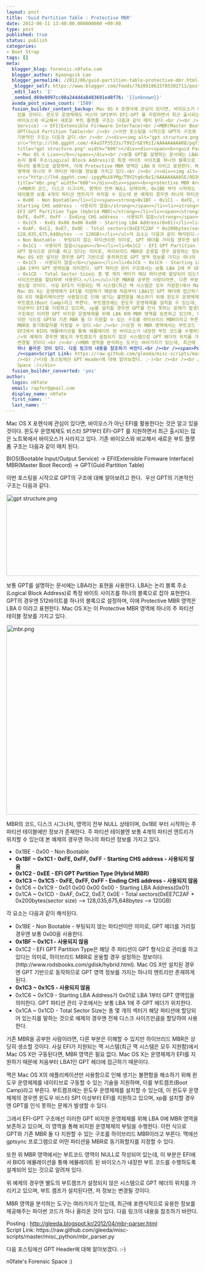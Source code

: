 ```yaml
---
layout: post
title: 'Guid Partition Table : Protective MBR'
date: 2012-06-11 13:40:00.000000000 +09:00
type: post
published: true
status: publish
categories:
- Boot Strap
tags: []
meta:
  blogger_blog: forensic.n0fate.com
  blogger_author: Kyeongsik Lee
  blogger_permalink: /2012/06/guid-partition-table-protective-mbr.html
  _blogger_self: https://www.blogger.com/feeds/7620918615785302711/posts/default/4027640696434079210
  _edit_last: '1'
  _oembed_d69e8097cc08a244d4a8483691e48f76: '{{unknown}}'
  avada_post_views_count: '1589'
  fusion_builder_content_backup: Mac OS X 포렌식에 관심이 있다면, 바이오스가 아닌 EFI를 활용한다는 것은 알고
    있을 것이다. 윈도우 운영체제도 비스타 SP1부터 EFI-GPT 를 지원하면서 최근 출시되는 많은 노트북에서 바이오스가 사라지고 있다. 기존
    바이오스와 비교해서 새로운 부트 플랫폼 구조는 다음과 같이 매치 된다.<br /><br />BIOS(Bootable Input/Output
    Service) -> EFI(Extensible Firmware Interface)<br />MBR(Master Boot Record) ->
    GPT(Guid Partition Table)<br /><br />이번 포스팅을 시작으로 GPT의 구조에 대해 알아보려고 한다.  우선 GPT의
    기본적인 구조는 다음과 같다.<br /><br /><div><img alt="gpt structure.png" border="0" height="213"
    src="http://lh6.ggpht.com/-K4aSTP3533s/T9V2rGEYRzI/AAAAAAAAAR8/pqf1P71P3_M/gpt%252520structure.png?imgmax=800"
    title="gpt structure.png" width="600"></div><div><span><b><guid Partition Table
    - Mac OS X Lion></b></span></div><br />보통 GPT를 설명하는 문서에는 LBA라는 표현을 사용한다. LBA는
    논리 블록 주소(Logical Block Address)로 특정 바이트 사이즈를 하나의 블록으로 잡아 표현한다. GPT의 경우엔 512바이트를
    하나의 블록으로 설정하며, 이에 Protective MBR 영역은 LBA 0 이라고 표현한다. Mac OS X는 이 Protective MBR
    영역에 하나의 주 파티션 테이블 정보를 가지고 있다.<br /><br /><div><img alt="mbr.png" border="0" height="495"
    src="http://lh4.ggpht.com/-ipgyMui6YMg/T9V2tg6cNzI/AAAAAAAAASE/8Q3OORrwBY0/mbr.png?imgmax=800"
    title="mbr.png" width="600"></div><div><span><b><protective MBR Area></b></span></div><br
    />MBR의 코드, 디스크 시그너처, 영역이 전부 NULL 상태이며, 0x1BE 부터 시작하는 주 파티션 테이블에만 정보가 존재한다. 주 파티션
    테이블엔 보통 4개의 파티션 엔트리가 위치할 수 있는데 본 예제의 경우엔 하나의 파티션 정보를 가지고 있다.<br /><ul><li>0x1BE
    - 0x00 - Non Bootable</li><li><span><strong>0x1BF ~ 0x1C1 - 0xFE, 0xFF, 0xFF -
    Starting CHS address - 사용되지 않음</strong></span></li><li><strong>0x1C2 - 0xEE -
    EFI GPT Partition Type (Hybrid MBR)</strong></li><li><span><strong>0x1C3 ~ 0x1C5 -
    0xFE, 0xFF, 0xFF - Ending CHS address - 사용되지 않음</strong></span></li><li>0x1C6
    ~ 0x1C9 - 0x01 0x00 0x00 0x00 - Starting LBA Address(0x01)</li><li>0x1CA ~ 0x1CD
    - 0xAF, 0xC2, 0xE7, 0x0E - Total sectors(0xEE7C2AF * 0x200bytes(sector size) -->
    128,035,675,648bytes --> 120GB)</li></ul>각 요소는 다음과 같이 해석된다.<br /><ul><li>0x1BE
    - Non Bootable - 부팅되지 않는 파티션이란 의미로, GPT 헤더를 가리킬 경우엔 보통 0x00을 사용한다.</li><li><b><span>0x1BF
    ~ 0x1C1 - 사용되지 않음</span></b></li><li>0x1C2 - EFI GPT Partition Type은 해당 주 파티션이
    GPT 형식으로 관리를 하고 있다는 의미로, 하이브리드 MBR로 운용할 경우 설정하는 정보이다.(http://www.rodsbooks.com/gdisk/hybrid.html).
    Mac OS X만 설치된 경우엔 GPT 기반으로 동작하므로 GPT 영역 정보를 가지는 하나의 엔트리만 존재하게 된다.</li><li><span><b>0x1C3
    ~ 0x1C5 - 사용되지 않음</b></span></li><li>0x1C6 ~ 0x1C9 - Starting LBA Address가 0x01로
    LBA 1부터 GPT 영역임을 의미한다. GPT 파티션 관리 구조에서는 보통 LBA 1에 주 GPT 헤더가 위치한다.</li><li>0x1CA
    ~ 0x1CD - Total Sector Size는 총 몇 개의 섹터가 해당 파티션에 할당되어 있는지를 말하는 것으로 예제의 경우엔 전체 디스크
    사이즈만큼을 할당하여 사용한다.</li></ul>기존 MBR을 공부한 사람이라면, 다른 부분은 이해할 수 있지만 하이브리드 MBR은 상당히
    생소할 것이다. 사실 EFI가 지원되는 맥 시스템(최근 맥 시스템은 모두 지원함)에서 Mac OS X만 구동된다면, MBR 영역은 필요 없다.
    Mac OS X는 운영체제가 EFI를 지원하기 때문에 처음부터 LBA1인 GPT 헤더에 접근하기 때문이다.<br /><br />맥은 Mac
    OS X의 애플리케이션만 사용함으로 인해 생기는 불편함을 해소하기 위해 윈도우 운영체제를 네이티브로 구동할 수 있는 기술을 지원하며, 이를
    부트캠프(Boot Camp)라고 부른다. 부트캠프에는 윈도우 운영체제를 설치할 수 있는데, 이 윈도우 운영체제의 경우엔 윈도우 비스타 SP1
    이상부터 EFI를 지원하고 있으며, xp를 설치할 경우엔 GPT를 인식 못하는 문제가 발생할 수 있다.<br /><br />그래서 EFI-GPT
    구조에선 이러한 GPT 비지원 운영체제를 위해 LBA 0에 MBR 영역을 보존하고 있으며, 이 영역을 통해 비지원 운영체제의 부팅을 수행한다.
    이런 식으로 GPT와 기존 MBR 둘 다 지원할 수 있는 구조를 하이브리드 MBR이라고 부른다. 맥에선 gptsync 프로그램으로 어떤 파티션을
    MBR로 동기화할지를 지정할 수 있다.<br /><br />또한 위 MBR 영역에서는 부트코드 영역이 NULL로 작성되어 있는데, 이 부분은
    EFI에서 BIOS 에뮬레이션을 통해 에뮬레이트 된 바이오스가 내장한 부트 코드를 수행하도록 설계되어 있는 것으로 알려져 있다.<br /><br
    />위 예제의 경우엔 별도의 부트캠프가 설정되지 않은 시스템으로 GPT 헤더의 위치를 가리키고 있으며, 부트 캠프가 설치된다면, 저 정보는
    변경될 것이다.<br /><br />MBR 영역을 분석하는 도구는 여러가지가 있는데, 최근에 포렌식적으로 유용한 정보를 제공해주는 파이썬 코드가
    하나 올라온 것이 있다. 다음 링크의 내용을 참조하기 바란다.<br /><br /><span>Posting : <a href="http://gleeda.blogspot.kr/2012/04/mbr-parser.html">http://gleeda.blogspot.kr/2012/04/mbr-parser.html</a></span><br
    /><span>Script Link: https://raw.github.com/gleeda/misc-scripts/master/misc_python/mbr_parser.py</span><br
    /><br />다음 포스팅에선 GPT Header에 대해 알아보겠다. :-)<br /><br /><br /><div>n0fate's Forensic
    Space :)</div>
  fusion_builder_converted: 'yes'
author:
  login: n0fate
  email: rapfer@gmail.com
  display_name: n0fate
  first_name: ''
  last_name: ''
---
```

<p>Mac OS X 포렌식에 관심이 있다면, 바이오스가 아닌 EFI를 활용한다는 것은 알고 있을 것이다. 윈도우 운영체제도 비스타 SP1부터 EFI-GPT 를 지원하면서 최근 출시되는 많은 노트북에서 바이오스가 사라지고 있다. 기존 바이오스와 비교해서 새로운 부트 플랫폼 구조는 다음과 같이 매치 된다.</p>
<p>BIOS(Bootable Input/Output Service) -> EFI(Extensible Firmware Interface)<br />MBR(Master Boot Record) -> GPT(Guid Partition Table)</p>
<p>이번 포스팅을 시작으로 GPT의 구조에 대해 알아보려고 한다.  우선 GPT의 기본적인 구조는 다음과 같다.</p>
<div><img alt="gpt structure.png" border="0" height="213" src="{{ site.baseurl }}/assets/gpt%252520structure.png?imgmax=800" title="gpt structure.png" width="600" /></div>
<div><span><b><guid partition table - mac os x lion /></b></span></div>
<p>보통 GPT를 설명하는 문서에는 LBA라는 표현을 사용한다. LBA는 논리 블록 주소(Logical Block Address)로 특정 바이트 사이즈를 하나의 블록으로 잡아 표현한다. GPT의 경우엔 512바이트를 하나의 블록으로 설정하며, 이에 Protective MBR 영역은 LBA 0 이라고 표현한다. Mac OS X는 이 Protective MBR 영역에 하나의 주 파티션 테이블 정보를 가지고 있다.</p>
<div><img alt="mbr.png" border="0" height="495" src="{{ site.baseurl }}/assets/mbr.png?imgmax=800" title="mbr.png" width="600" /></div>
<div><span><b>
<protective mbr area /></b></span></div>
<p>MBR의 코드, 디스크 시그너처, 영역이 전부 NULL 상태이며, 0x1BE 부터 시작하는 주 파티션 테이블에만 정보가 존재한다. 주 파티션 테이블엔 보통 4개의 파티션 엔트리가 위치할 수 있는데 본 예제의 경우엔 하나의 파티션 정보를 가지고 있다.
<ul>
<li>0x1BE - 0x00 - Non Bootable</li>
<li><span><strong>0x1BF ~ 0x1C1 - 0xFE, 0xFF, 0xFF - Starting CHS address - 사용되지 않음</strong></span></li>
<li><strong>0x1C2 - 0xEE - EFI GPT Partition Type (Hybrid MBR)</strong></li>
<li><span><strong>0x1C3 ~ 0x1C5 - 0xFE, 0xFF, 0xFF - Ending CHS address - 사용되지 않음</strong></span></li>
<li>0x1C6 ~ 0x1C9 - 0x01 0x00 0x00 0x00 - Starting LBA Address(0x01)</li>
<li>0x1CA ~ 0x1CD - 0xAF, 0xC2, 0xE7, 0x0E - Total sectors(0xEE7C2AF * 0x200bytes(sector size) --> 128,035,675,648bytes --> 120GB)</li>
</ul>
<p>각 요소는 다음과 같이 해석된다.
<ul>
<li>0x1BE - Non Bootable - 부팅되지 않는 파티션이란 의미로, GPT 헤더를 가리킬 경우엔 보통 0x00을 사용한다.</li>
<li><b><span>0x1BF ~ 0x1C1 - 사용되지 않음</span></b></li>
<li>0x1C2 - EFI GPT Partition Type은 해당 주 파티션이 GPT 형식으로 관리를 하고 있다는 의미로, 하이브리드 MBR로 운용할 경우 설정하는 정보이다.(http://www.rodsbooks.com/gdisk/hybrid.html). Mac OS X만 설치된 경우엔 GPT 기반으로 동작하므로 GPT 영역 정보를 가지는 하나의 엔트리만 존재하게 된다.</li>
<li><span><b>0x1C3 ~ 0x1C5 - 사용되지 않음</b></span></li>
<li>0x1C6 ~ 0x1C9 - Starting LBA Address가 0x01로 LBA 1부터 GPT 영역임을 의미한다. GPT 파티션 관리 구조에서는 보통 LBA 1에 주 GPT 헤더가 위치한다.</li>
<li>0x1CA ~ 0x1CD - Total Sector Size는 총 몇 개의 섹터가 해당 파티션에 할당되어 있는지를 말하는 것으로 예제의 경우엔 전체 디스크 사이즈만큼을 할당하여 사용한다.</li>
</ul>
<p>기존 MBR을 공부한 사람이라면, 다른 부분은 이해할 수 있지만 하이브리드 MBR은 상당히 생소할 것이다. 사실 EFI가 지원되는 맥 시스템(최근 맥 시스템은 모두 지원함)에서 Mac OS X만 구동된다면, MBR 영역은 필요 없다. Mac OS X는 운영체제가 EFI를 지원하기 때문에 처음부터 LBA1인 GPT 헤더에 접근하기 때문이다.</p>
<p>맥은 Mac OS X의 애플리케이션만 사용함으로 인해 생기는 불편함을 해소하기 위해 윈도우 운영체제를 네이티브로 구동할 수 있는 기술을 지원하며, 이를 부트캠프(Boot Camp)라고 부른다. 부트캠프에는 윈도우 운영체제를 설치할 수 있는데, 이 윈도우 운영체제의 경우엔 윈도우 비스타 SP1 이상부터 EFI를 지원하고 있으며, xp를 설치할 경우엔 GPT를 인식 못하는 문제가 발생할 수 있다.</p>
<p>그래서 EFI-GPT 구조에선 이러한 GPT 비지원 운영체제를 위해 LBA 0에 MBR 영역을 보존하고 있으며, 이 영역을 통해 비지원 운영체제의 부팅을 수행한다. 이런 식으로 GPT와 기존 MBR 둘 다 지원할 수 있는 구조를 하이브리드 MBR이라고 부른다. 맥에선 gptsync 프로그램으로 어떤 파티션을 MBR로 동기화할지를 지정할 수 있다.</p>
<p>또한 위 MBR 영역에서는 부트코드 영역이 NULL로 작성되어 있는데, 이 부분은 EFI에서 BIOS 에뮬레이션을 통해 에뮬레이트 된 바이오스가 내장한 부트 코드를 수행하도록 설계되어 있는 것으로 알려져 있다.</p>
<p>위 예제의 경우엔 별도의 부트캠프가 설정되지 않은 시스템으로 GPT 헤더의 위치를 가리키고 있으며, 부트 캠프가 설치된다면, 저 정보는 변경될 것이다.</p>
<p>MBR 영역을 분석하는 도구는 여러가지가 있는데, 최근에 포렌식적으로 유용한 정보를 제공해주는 파이썬 코드가 하나 올라온 것이 있다. 다음 링크의 내용을 참조하기 바란다.</p>
<p><span>Posting : <a href="http://gleeda.blogspot.kr/2012/04/mbr-parser.html">http://gleeda.blogspot.kr/2012/04/mbr-parser.html</a></span><br /><span>Script Link: https://raw.github.com/gleeda/misc-scripts/master/misc_python/mbr_parser.py</span></p>
<p>다음 포스팅에선 GPT Header에 대해 알아보겠다. :-)</p>
<p>
<div>n0fate's Forensic Space :)</div>
